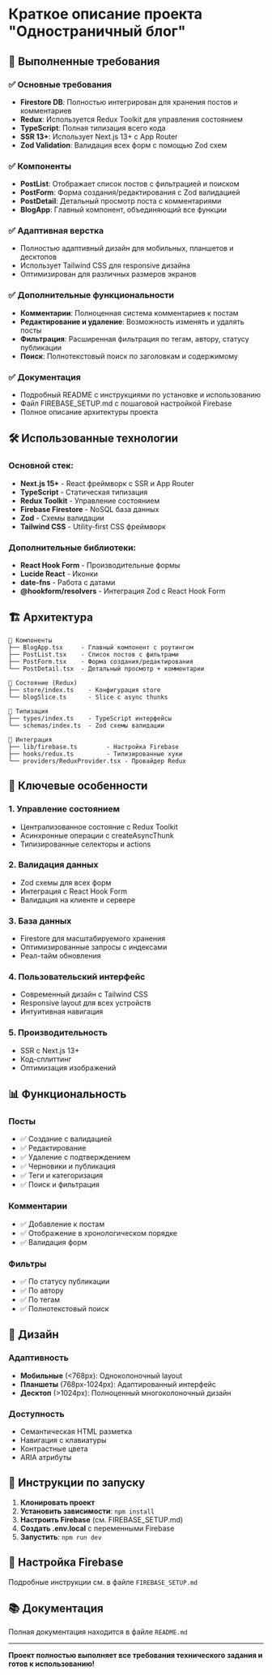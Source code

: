# Краткое описание проекта "Одностраничный блог"

## 🎯 Выполненные требования

### ✅ Основные требования
- **Firestore DB**: Полностью интегрирован для хранения постов и комментариев
- **Redux**: Используется Redux Toolkit для управления состоянием
- **TypeScript**: Полная типизация всего кода
- **SSR 13+**: Использует Next.js 13+ с App Router
- **Zod Validation**: Валидация всех форм с помощью Zod схем

### ✅ Компоненты
- **PostList**: Отображает список постов с фильтрацией и поиском
- **PostForm**: Форма создания/редактирования с Zod валидацией
- **PostDetail**: Детальный просмотр поста с комментариями
- **BlogApp**: Главный компонент, объединяющий все функции

### ✅ Адаптивная верстка
- Полностью адаптивный дизайн для мобильных, планшетов и десктопов
- Использует Tailwind CSS для responsive дизайна
- Оптимизирован для различных размеров экранов

### ✅ Дополнительные функциональности
- **Комментарии**: Полноценная система комментариев к постам
- **Редактирование и удаление**: Возможность изменять и удалять посты
- **Фильтрация**: Расширенная фильтрация по тегам, автору, статусу публикации
- **Поиск**: Полнотекстовый поиск по заголовкам и содержимому

### ✅ Документация
- Подробный README с инструкциями по установке и использованию
- Файл FIREBASE_SETUP.md с пошаговой настройкой Firebase
- Полное описание архитектуры проекта

## 🛠️ Использованные технологии

### Основной стек:
- **Next.js 15+** - React фреймворк с SSR и App Router
- **TypeScript** - Статическая типизация
- **Redux Toolkit** - Управление состоянием
- **Firebase Firestore** - NoSQL база данных
- **Zod** - Схемы валидации
- **Tailwind CSS** - Utility-first CSS фреймворк

### Дополнительные библиотеки:
- **React Hook Form** - Производительные формы
- **Lucide React** - Иконки
- **date-fns** - Работа с датами
- **@hookform/resolvers** - Интеграция Zod с React Hook Form

## 🏗️ Архитектура

```
📁 Компоненты
├── BlogApp.tsx     - Главный компонент с роутингом
├── PostList.tsx    - Список постов с фильтрами
├── PostForm.tsx    - Форма создания/редактирования
└── PostDetail.tsx  - Детальный просмотр + комментарии

📁 Состояние (Redux)
├── store/index.ts    - Конфигурация store
└── blogSlice.ts      - Slice с async thunks

📁 Типизация
├── types/index.ts    - TypeScript интерфейсы
└── schemas/index.ts  - Zod схемы валидации

📁 Интеграция
├── lib/firebase.ts        - Настройка Firebase
├── hooks/redux.ts         - Типизированные хуки
└── providers/ReduxProvider.tsx - Провайдер Redux
```

## 🚀 Ключевые особенности

### 1. Управление состоянием
- Централизованное состояние с Redux Toolkit
- Асинхронные операции с createAsyncThunk
- Типизированные селекторы и actions

### 2. Валидация данных
- Zod схемы для всех форм
- Интеграция с React Hook Form
- Валидация на клиенте и сервере

### 3. База данных
- Firestore для масштабируемого хранения
- Оптимизированные запросы с индексами
- Реал-тайм обновления

### 4. Пользовательский интерфейс
- Современный дизайн с Tailwind CSS
- Responsive layout для всех устройств
- Интуитивная навигация

### 5. Производительность
- SSR с Next.js 13+
- Код-сплиттинг
- Оптимизация изображений

## 📊 Функциональность

### Посты
- ✅ Создание с валидацией
- ✅ Редактирование
- ✅ Удаление с подтверждением
- ✅ Черновики и публикация
- ✅ Теги и категоризация
- ✅ Поиск и фильтрация

### Комментарии
- ✅ Добавление к постам
- ✅ Отображение в хронологическом порядке
- ✅ Валидация форм

### Фильтры
- ✅ По статусу публикации
- ✅ По автору
- ✅ По тегам
- ✅ Полнотекстовый поиск

## 🎨 Дизайн

### Адаптивность
- **Мобильные** (<768px): Одноколоночный layout
- **Планшеты** (768px-1024px): Адаптированный интерфейс
- **Десктоп** (>1024px): Полноценный многоколоночный дизайн

### Доступность
- Семантическая HTML разметка
- Навигация с клавиатуры
- Контрастные цвета
- ARIA атрибуты

## 📝 Инструкции по запуску

1. **Клонировать проект**
2. **Установить зависимости**: `npm install`
3. **Настроить Firebase** (см. FIREBASE_SETUP.md)
4. **Создать .env.local** с переменными Firebase
5. **Запустить**: `npm run dev`

## 🔧 Настройка Firebase

Подробные инструкции см. в файле `FIREBASE_SETUP.md`

## 📚 Документация

Полная документация находится в файле `README.md`

---

**Проект полностью выполняет все требования технического задания и готов к использованию!** 